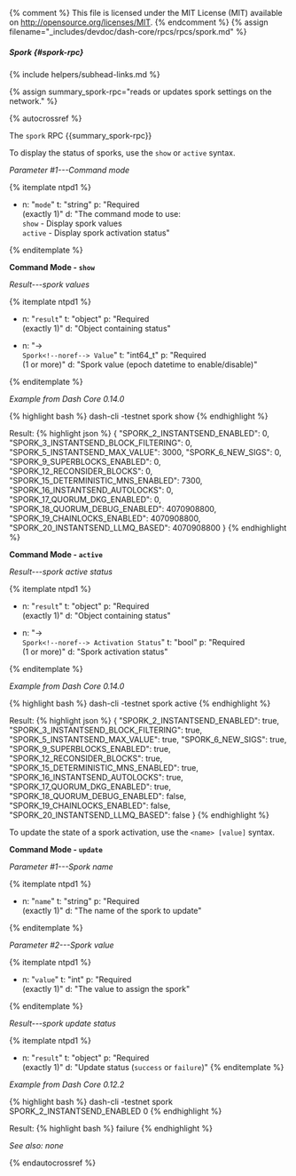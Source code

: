 {% comment %}
This file is licensed under the MIT License (MIT) available on
http://opensource.org/licenses/MIT.
{% endcomment %}
{% assign filename="_includes/devdoc/dash-core/rpcs/rpcs/spork.md" %}

##### Spork {#spork-rpc}
{% include helpers/subhead-links.md %}

<!-- __ -->

{% assign summary_spork-rpc="reads or updates spork settings on the network." %}

{% autocrossref %}

The `spork` RPC {{summary_spork-rpc}}

To display the status of sporks, use the `show` or `active` syntax.

*Parameter #1---Command mode*

{% itemplate ntpd1 %}
- n: "`mode`"
  t: "string"
  p: "Required<br>(exactly 1)"
  d: "The command mode to use:<br>`show` - Display spork values<br>`active` - Display spork activation status"

{% enditemplate %}

**Command Mode - `show`**

*Result---spork values*

{% itemplate ntpd1 %}
- n: "`result`"
  t: "object"
  p: "Required<br>(exactly 1)"
  d: "Object containing status"

- n: "→<br>`Spork<!--noref--> Value`"
  t: "int64_t"
  p: "Required<br>(1 or more)"
  d: "Spork value (epoch datetime to enable/disable)"

{% enditemplate %}

*Example from Dash Core 0.14.0*

{% highlight bash %}
dash-cli -testnet spork show
{% endhighlight %}

Result:
{% highlight json %}
{
  "SPORK_2_INSTANTSEND_ENABLED": 0,
  "SPORK_3_INSTANTSEND_BLOCK_FILTERING": 0,
  "SPORK_5_INSTANTSEND_MAX_VALUE": 3000,
  "SPORK_6_NEW_SIGS": 0,
  "SPORK_9_SUPERBLOCKS_ENABLED": 0,
  "SPORK_12_RECONSIDER_BLOCKS": 0,
  "SPORK_15_DETERMINISTIC_MNS_ENABLED": 7300,
  "SPORK_16_INSTANTSEND_AUTOLOCKS": 0,
  "SPORK_17_QUORUM_DKG_ENABLED": 0,
  "SPORK_18_QUORUM_DEBUG_ENABLED": 4070908800,
  "SPORK_19_CHAINLOCKS_ENABLED": 4070908800,
  "SPORK_20_INSTANTSEND_LLMQ_BASED": 4070908800
}
{% endhighlight %}

**Command Mode - `active`**

*Result---spork active status*

{% itemplate ntpd1 %}
- n: "`result`"
  t: "object"
  p: "Required<br>(exactly 1)"
  d: "Object containing status"

- n: "→<br>`Spork<!--noref--> Activation Status`"
  t: "bool"
  p: "Required<br>(1 or more)"
  d: "Spork activation status"

{% enditemplate %}

*Example from Dash Core 0.14.0*

{% highlight bash %}
dash-cli -testnet spork active
{% endhighlight %}

Result:
{% highlight json %}
{
  "SPORK_2_INSTANTSEND_ENABLED": true,
  "SPORK_3_INSTANTSEND_BLOCK_FILTERING": true,
  "SPORK_5_INSTANTSEND_MAX_VALUE": true,
  "SPORK_6_NEW_SIGS": true,
  "SPORK_9_SUPERBLOCKS_ENABLED": true,
  "SPORK_12_RECONSIDER_BLOCKS": true,
  "SPORK_15_DETERMINISTIC_MNS_ENABLED": true,
  "SPORK_16_INSTANTSEND_AUTOLOCKS": true,
  "SPORK_17_QUORUM_DKG_ENABLED": true,
  "SPORK_18_QUORUM_DEBUG_ENABLED": false,
  "SPORK_19_CHAINLOCKS_ENABLED": false,
  "SPORK_20_INSTANTSEND_LLMQ_BASED": false
}
{% endhighlight %}


To update the state of a spork activation, use the `<name> [value]` syntax.

**Command Mode - `update`**

*Parameter #1---Spork name*

{% itemplate ntpd1 %}
- n: "`name`"
  t: "string"
  p: "Required<br>(exactly 1)"
  d: "The name of the spork to update"

{% enditemplate %}

*Parameter #2---Spork value*

{% itemplate ntpd1 %}
- n: "`value`"
  t: "int"
  p: "Required<br>(exactly 1)"
  d: "The value to assign the spork"

{% enditemplate %}

*Result---spork update status*

{% itemplate ntpd1 %}
- n: "`result`"
  t: "object"
  p: "Required<br>(exactly 1)"
  d: "Update status (`success` or `failure`)"
{% enditemplate %}

*Example from Dash Core 0.12.2*

{% highlight bash %}
dash-cli -testnet spork SPORK_2_INSTANTSEND_ENABLED 0
{% endhighlight %}

Result:
{% highlight bash %}
failure
{% endhighlight %}

*See also: none*

{% endautocrossref %}
